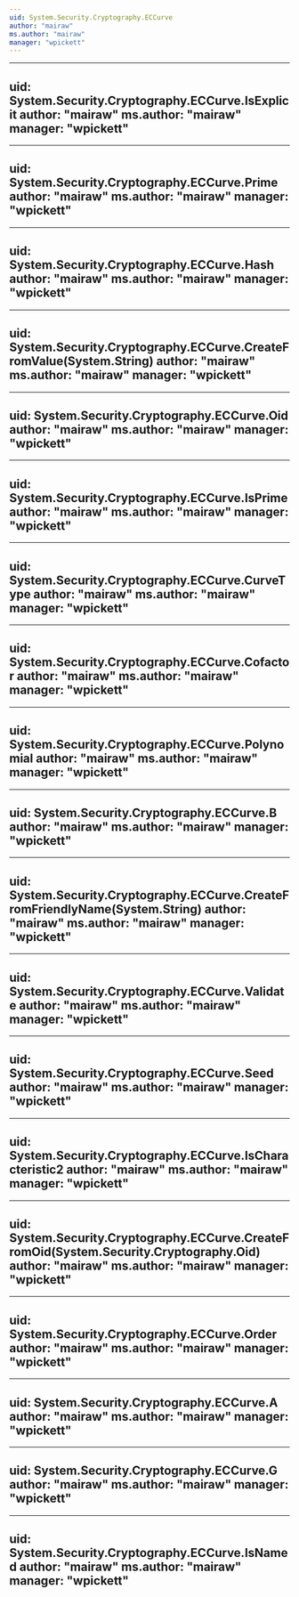 ```yaml
---
uid: System.Security.Cryptography.ECCurve
author: "mairaw"
ms.author: "mairaw"
manager: "wpickett"
---
```


---
uid: System.Security.Cryptography.ECCurve.IsExplicit
author: "mairaw"
ms.author: "mairaw"
manager: "wpickett"
---

---
uid: System.Security.Cryptography.ECCurve.Prime
author: "mairaw"
ms.author: "mairaw"
manager: "wpickett"
---

---
uid: System.Security.Cryptography.ECCurve.Hash
author: "mairaw"
ms.author: "mairaw"
manager: "wpickett"
---

---
uid: System.Security.Cryptography.ECCurve.CreateFromValue(System.String)
author: "mairaw"
ms.author: "mairaw"
manager: "wpickett"
---

---
uid: System.Security.Cryptography.ECCurve.Oid
author: "mairaw"
ms.author: "mairaw"
manager: "wpickett"
---

---
uid: System.Security.Cryptography.ECCurve.IsPrime
author: "mairaw"
ms.author: "mairaw"
manager: "wpickett"
---

---
uid: System.Security.Cryptography.ECCurve.CurveType
author: "mairaw"
ms.author: "mairaw"
manager: "wpickett"
---

---
uid: System.Security.Cryptography.ECCurve.Cofactor
author: "mairaw"
ms.author: "mairaw"
manager: "wpickett"
---

---
uid: System.Security.Cryptography.ECCurve.Polynomial
author: "mairaw"
ms.author: "mairaw"
manager: "wpickett"
---

---
uid: System.Security.Cryptography.ECCurve.B
author: "mairaw"
ms.author: "mairaw"
manager: "wpickett"
---

---
uid: System.Security.Cryptography.ECCurve.CreateFromFriendlyName(System.String)
author: "mairaw"
ms.author: "mairaw"
manager: "wpickett"
---

---
uid: System.Security.Cryptography.ECCurve.Validate
author: "mairaw"
ms.author: "mairaw"
manager: "wpickett"
---

---
uid: System.Security.Cryptography.ECCurve.Seed
author: "mairaw"
ms.author: "mairaw"
manager: "wpickett"
---

---
uid: System.Security.Cryptography.ECCurve.IsCharacteristic2
author: "mairaw"
ms.author: "mairaw"
manager: "wpickett"
---

---
uid: System.Security.Cryptography.ECCurve.CreateFromOid(System.Security.Cryptography.Oid)
author: "mairaw"
ms.author: "mairaw"
manager: "wpickett"
---

---
uid: System.Security.Cryptography.ECCurve.Order
author: "mairaw"
ms.author: "mairaw"
manager: "wpickett"
---

---
uid: System.Security.Cryptography.ECCurve.A
author: "mairaw"
ms.author: "mairaw"
manager: "wpickett"
---

---
uid: System.Security.Cryptography.ECCurve.G
author: "mairaw"
ms.author: "mairaw"
manager: "wpickett"
---

---
uid: System.Security.Cryptography.ECCurve.IsNamed
author: "mairaw"
ms.author: "mairaw"
manager: "wpickett"
---
